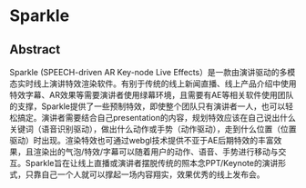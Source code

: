 # Sparkle
## Abstract
Sparkle (SPEECH-driven AR Key-node Live Effects）是一款由演讲驱动的多模态实时线上演讲特效渲染软件。有别于传统的线上新闻直播、线上产品介绍中使用特效字幕、AR效果等需要演讲者使用绿幕环境，且需要有AE等相关软件使用团队的支撑，Sparkle提供了一些预制特效，即使整个团队只有演讲者一人，也可以轻松搞定。演讲者需要结合自己presentation的内容，规划特效应该在自己说出什么关键词（语音识别驱动），做出什么动作或手势（动作驱动），走到什么位置（位置驱动）时出现。渲染特效也可通过webgl技术提供不亚于AE后期特效的丰富效果，且渲染出的气泡/特效/字幕可以随着用户的动作、语音、手势进行移动与交互。Sparkle旨在让线上直播或演讲者摆脱传统的照本念PPT/Keynote的演讲形式，只靠自己一个人就可以撑起一场内容翔实，效果优秀的线上发布会。